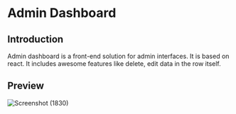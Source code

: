 # Admin Dashboard


## Introduction
Admin dashboard is a front-end solution for admin interfaces. It is based on react.
It includes awesome features like delete, edit data in the row itself. 

## Preview
![Screenshot (1830)](https://github.com/Mangi-Lal/admin-dashboard/assets/91141879/e3454355-a046-49a0-ab9a-c615634ebca9)

